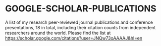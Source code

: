 # GOOGLE-SCHOLAR-PUBLICATIONS
A list of my research peer-reviewed journal publications and conference presentations, 18 in total, including their citation counts from independent researchers around the world.
Please find the list at https://scholar.google.com/citations?user=JNQw73oAAAAJ&hl=en
